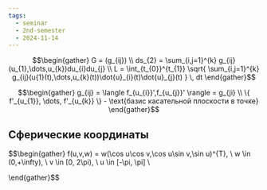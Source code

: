 ```yaml
---
tags:
  - seminar
  - 2nd-semester
  - 2024-11-14
---
```


$$\begin{gather}
G = (g_{ij}) \\
ds_{2} = \sum_{i,j=1}^{k} g_{ij}(u_{1},\dots,u_{k})du_{i}du_{j} \\
L = \int_{t_{0}}^{t_{1}} \sqrt{ \sum_{i,j=1}^{k} g_{ij}(u{1}(t),\dots,u_{k}(t))\dot{u}_{i}(t)\dot{u}_{j}(t) } \, dt 
\end{gather}$$

$$\begin{gather}
g_{ij} = \langle f_{u_{i}}',f_{u_{j}}' \rangle = g_{ji} \\
\{ f'_{u_{1}}, \dots, f'_{u_{k}} \} - \text{базис касательной плоскости в точке}
\end{gather}$$

## Сферические координаты

$$\begin{gather}
f(u,v,w) = w(\cos u\cos v,\cos u\sin v,\sin u)^{T}, \\
w \in (0,+\infty), \ v \in [0, 2\pi), \ u \in [-\pi, \pi] \\

\end{gather}$$